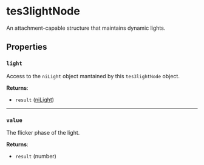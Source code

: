 # tes3lightNode
<div class="search_terms" style="display: none">tes3lightnode, lightnode</div>

<!---
	This file is autogenerated. Do not edit this file manually. Your changes will be ignored.
	More information: https://github.com/MWSE/MWSE/tree/master/docs
-->

An attachment-capable structure that maintains dynamic lights.

## Properties

### `light`
<div class="search_terms" style="display: none">light</div>

Access to the `niLight` object mantained by this `tes3lightNode` object.

**Returns**:

* `result` ([niLight](../../types/niLight))

***

### `value`
<div class="search_terms" style="display: none">value</div>

The flicker phase of the light.

**Returns**:

* `result` (number)

